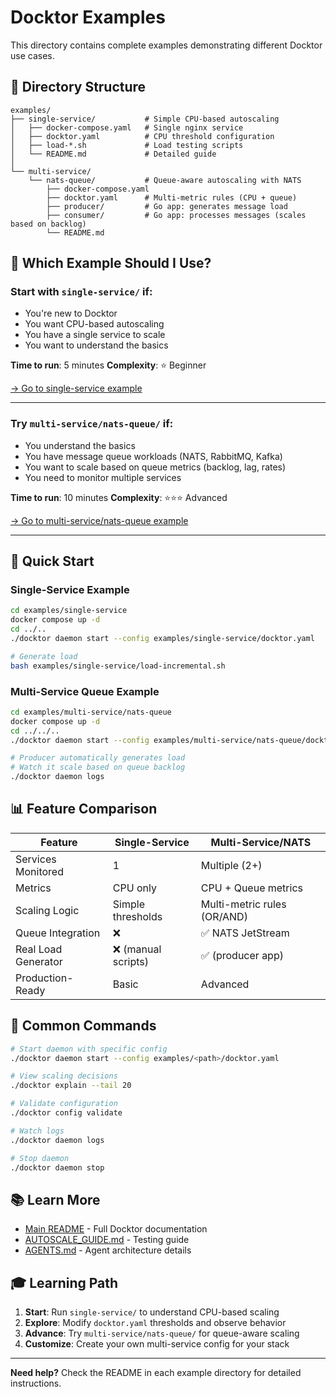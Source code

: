 # Docktor Examples

This directory contains complete examples demonstrating different Docktor use cases.

## 📁 Directory Structure

```
examples/
├── single-service/           # Simple CPU-based autoscaling
│   ├── docker-compose.yaml   # Single nginx service
│   ├── docktor.yaml          # CPU threshold configuration
│   ├── load-*.sh             # Load testing scripts
│   └── README.md             # Detailed guide
│
└── multi-service/
    └── nats-queue/           # Queue-aware autoscaling with NATS
        ├── docker-compose.yaml
        ├── docktor.yaml      # Multi-metric rules (CPU + queue)
        ├── producer/         # Go app: generates message load
        ├── consumer/         # Go app: processes messages (scales based on backlog)
        └── README.md
```

## 🎯 Which Example Should I Use?

### Start with `single-service/` if:
- You're new to Docktor
- You want CPU-based autoscaling
- You have a single service to scale
- You want to understand the basics

**Time to run**: 5 minutes
**Complexity**: ⭐ Beginner

[→ Go to single-service example](single-service/)

---

### Try `multi-service/nats-queue/` if:
- You understand the basics
- You have message queue workloads (NATS, RabbitMQ, Kafka)
- You want to scale based on queue metrics (backlog, lag, rates)
- You need to monitor multiple services

**Time to run**: 10 minutes
**Complexity**: ⭐⭐⭐ Advanced

[→ Go to multi-service/nats-queue example](multi-service/nats-queue/)

---

## 🚀 Quick Start

### Single-Service Example
```bash
cd examples/single-service
docker compose up -d
cd ../..
./docktor daemon start --config examples/single-service/docktor.yaml

# Generate load
bash examples/single-service/load-incremental.sh
```

### Multi-Service Queue Example
```bash
cd examples/multi-service/nats-queue
docker compose up -d
cd ../../..
./docktor daemon start --config examples/multi-service/nats-queue/docktor.yaml

# Producer automatically generates load
# Watch it scale based on queue backlog
./docktor daemon logs
```

## 📊 Feature Comparison

| Feature | Single-Service | Multi-Service/NATS |
|---------|---------------|-------------------|
| Services Monitored | 1 | Multiple (2+) |
| Metrics | CPU only | CPU + Queue metrics |
| Scaling Logic | Simple thresholds | Multi-metric rules (OR/AND) |
| Queue Integration | ❌ | ✅ NATS JetStream |
| Real Load Generator | ❌ (manual scripts) | ✅ (producer app) |
| Production-Ready | Basic | Advanced |

## 🔧 Common Commands

```bash
# Start daemon with specific config
./docktor daemon start --config examples/<path>/docktor.yaml

# View scaling decisions
./docktor explain --tail 20

# Validate configuration
./docktor config validate

# Watch logs
./docktor daemon logs

# Stop daemon
./docktor daemon stop
```

## 📚 Learn More

- [Main README](../README.md) - Full Docktor documentation
- [AUTOSCALE_GUIDE.md](../AUTOSCALE_GUIDE.md) - Testing guide
- [AGENTS.md](../AGENTS.md) - Agent architecture details

## 🎓 Learning Path

1. **Start**: Run `single-service/` to understand CPU-based scaling
2. **Explore**: Modify `docktor.yaml` thresholds and observe behavior
3. **Advance**: Try `multi-service/nats-queue/` for queue-aware scaling
4. **Customize**: Create your own multi-service config for your stack

---

**Need help?** Check the README in each example directory for detailed instructions.
